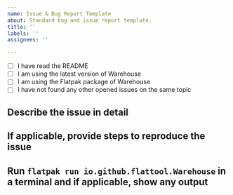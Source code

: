 ```yaml
---
name: Issue & Bug Report Template
about: Standard bug and issue report template.
title: ''
labels: ''
assignees: ''

---
```


- [ ] I have read the README
- [ ] I am using the latest version of Warehouse
- [ ] I am using the Flatpak package of Warehouse
- [ ] I have not found any other opened issues on the same topic

## Describe the issue in detail

## If applicable, provide steps to reproduce the issue

## Run `flatpak run io.github.flattool.Warehouse` in a terminal and if applicable, show any output
